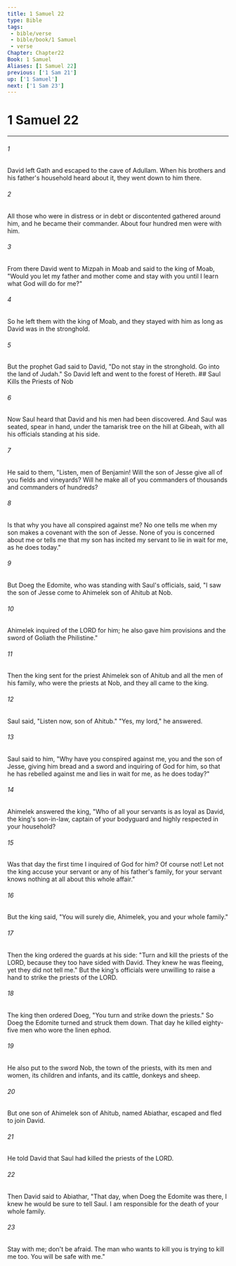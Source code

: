 ```yaml
---
title: 1 Samuel 22
type: Bible
tags:
 - bible/verse
 - bible/book/1 Samuel
 - verse
Chapter: Chapter22
Book: 1 Samuel
Aliases: [1 Samuel 22]
previous: ['1 Sam 21']
up: ['1 Samuel']
next: ['1 Sam 23']
---
```

# 1 Samuel 22

***


###### 1 
David left Gath and escaped to the cave of Adullam. When his brothers and his father's household heard about it, they went down to him there. 

###### 2 
All those who were in distress or in debt or discontented gathered around him, and he became their commander. About four hundred men were with him. 

###### 3 
From there David went to Mizpah in Moab and said to the king of Moab, "Would you let my father and mother come and stay with you until I learn what God will do for me?" 

###### 4 
So he left them with the king of Moab, and they stayed with him as long as David was in the stronghold. 

###### 5 
But the prophet Gad said to David, "Do not stay in the stronghold. Go into the land of Judah." So David left and went to the forest of Hereth. ## Saul Kills the Priests of Nob 

###### 6 
Now Saul heard that David and his men had been discovered. And Saul was seated, spear in hand, under the tamarisk tree on the hill at Gibeah, with all his officials standing at his side. 

###### 7 
He said to them, "Listen, men of Benjamin! Will the son of Jesse give all of you fields and vineyards? Will he make all of you commanders of thousands and commanders of hundreds? 

###### 8 
Is that why you have all conspired against me? No one tells me when my son makes a covenant with the son of Jesse. None of you is concerned about me or tells me that my son has incited my servant to lie in wait for me, as he does today." 

###### 9 
But Doeg the Edomite, who was standing with Saul's officials, said, "I saw the son of Jesse come to Ahimelek son of Ahitub at Nob. 

###### 10 
Ahimelek inquired of the LORD for him; he also gave him provisions and the sword of Goliath the Philistine." 

###### 11 
Then the king sent for the priest Ahimelek son of Ahitub and all the men of his family, who were the priests at Nob, and they all came to the king. 

###### 12 
Saul said, "Listen now, son of Ahitub." "Yes, my lord," he answered. 

###### 13 
Saul said to him, "Why have you conspired against me, you and the son of Jesse, giving him bread and a sword and inquiring of God for him, so that he has rebelled against me and lies in wait for me, as he does today?" 

###### 14 
Ahimelek answered the king, "Who of all your servants is as loyal as David, the king's son-in-law, captain of your bodyguard and highly respected in your household? 

###### 15 
Was that day the first time I inquired of God for him? Of course not! Let not the king accuse your servant or any of his father's family, for your servant knows nothing at all about this whole affair." 

###### 16 
But the king said, "You will surely die, Ahimelek, you and your whole family." 

###### 17 
Then the king ordered the guards at his side: "Turn and kill the priests of the LORD, because they too have sided with David. They knew he was fleeing, yet they did not tell me." But the king's officials were unwilling to raise a hand to strike the priests of the LORD. 

###### 18 
The king then ordered Doeg, "You turn and strike down the priests." So Doeg the Edomite turned and struck them down. That day he killed eighty-five men who wore the linen ephod. 

###### 19 
He also put to the sword Nob, the town of the priests, with its men and women, its children and infants, and its cattle, donkeys and sheep. 

###### 20 
But one son of Ahimelek son of Ahitub, named Abiathar, escaped and fled to join David. 

###### 21 
He told David that Saul had killed the priests of the LORD. 

###### 22 
Then David said to Abiathar, "That day, when Doeg the Edomite was there, I knew he would be sure to tell Saul. I am responsible for the death of your whole family. 

###### 23 
Stay with me; don't be afraid. The man who wants to kill you is trying to kill me too. You will be safe with me." 
